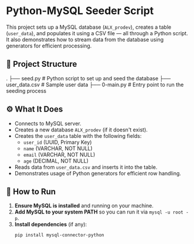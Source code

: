 # Python-MySQL Seeder Script

This project sets up a MySQL database (`ALX_prodev`), creates a table (`user_data`), and populates it using a CSV file — all through a Python script. It also demonstrates how to stream data from the database using generators for efficient processing.

## 📁 Project Structure

.
├── seed.py # Python script to set up and seed the database
├── user_data.csv # Sample user data
├── 0-main.py # Entry point to run the seeding process


## ⚙️ What It Does

- Connects to MySQL server.
- Creates a new database `ALX_prodev` (if it doesn't exist).
- Creates the `user_data` table with the following fields:
  - `user_id` (UUID, Primary Key)
  - `name` (VARCHAR, NOT NULL)
  - `email` (VARCHAR, NOT NULL)
  - `age` (DECIMAL, NOT NULL)
- Reads data from `user_data.csv` and inserts it into the table.
- Demonstrates usage of Python generators for efficient row handling.

## 🚀 How to Run

1. **Ensure MySQL is installed** and running on your machine.
2. **Add MySQL to your system PATH** so you can run it via `mysql -u root -p`.
3. **Install dependencies** (if any):
   ```bash
   pip install mysql-connector-python

